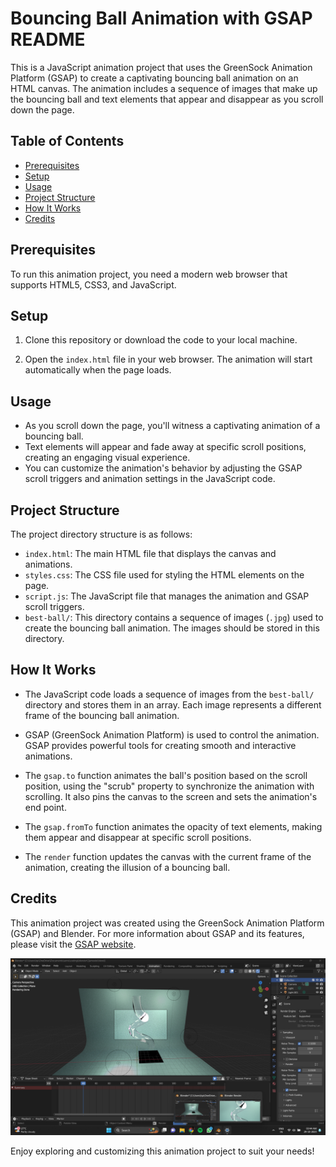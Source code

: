 # Bouncing Ball Animation with GSAP README

This is a JavaScript animation project that uses the GreenSock Animation Platform (GSAP) to create a captivating bouncing ball animation on an HTML canvas. The animation includes a sequence of images that make up the bouncing ball and text elements that appear and disappear as you scroll down the page.

## Table of Contents
- [Prerequisites](#prerequisites)
- [Setup](#setup)
- [Usage](#usage)
- [Project Structure](#project-structure)
- [How It Works](#how-it-works)
- [Credits](#credits)

## Prerequisites

To run this animation project, you need a modern web browser that supports HTML5, CSS3, and JavaScript.

## Setup

1. Clone this repository or download the code to your local machine.

2. Open the `index.html` file in your web browser. The animation will start automatically when the page loads.

## Usage

- As you scroll down the page, you'll witness a captivating animation of a bouncing ball.
- Text elements will appear and fade away at specific scroll positions, creating an engaging visual experience.
- You can customize the animation's behavior by adjusting the GSAP scroll triggers and animation settings in the JavaScript code.

## Project Structure

The project directory structure is as follows:

- `index.html`: The main HTML file that displays the canvas and animations.
- `styles.css`: The CSS file used for styling the HTML elements on the page.
- `script.js`: The JavaScript file that manages the animation and GSAP scroll triggers.
- `best-ball/`: This directory contains a sequence of images (`.jpg`) used to create the bouncing ball animation. The images should be stored in this directory.

## How It Works

- The JavaScript code loads a sequence of images from the `best-ball/` directory and stores them in an array. Each image represents a different frame of the bouncing ball animation.

- GSAP (GreenSock Animation Platform) is used to control the animation. GSAP provides powerful tools for creating smooth and interactive animations.

- The `gsap.to` function animates the ball's position based on the scroll position, using the "scrub" property to synchronize the animation with scrolling. It also pins the canvas to the screen and sets the animation's end point.

- The `gsap.fromTo` function animates the opacity of text elements, making them appear and disappear at specific scroll positions.

- The `render` function updates the canvas with the current frame of the animation, creating the illusion of a bouncing ball.

## Credits

This animation project was created using the GreenSock Animation Platform (GSAP) and Blender. For more information about GSAP and its features, please visit the [GSAP website](https://greensock.com/gsap/).

![Blender](./Screenshot%202023-10-29%20034456.png)

Enjoy exploring and customizing this animation project to suit your needs!
